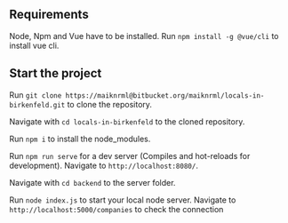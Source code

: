 ## Requirements

Node, Npm and Vue have to be installed.
Run `npm install -g @vue/cli` to install vue cli.

## Start the project

Run `git clone https://maiknrml@bitbucket.org/maiknrml/locals-in-birkenfeld.git` to clone the repository.

Navigate with `cd locals-in-birkenfeld` to the cloned repository.

Run `npm i` to install the node_modules.

Run `npm run serve` for a dev server (Compiles and hot-reloads for development). Navigate to `http://localhost:8080/`.

Navigate with `cd backend` to the server folder.

Run `node index.js` to start your local node server. Navigate to `http://localhost:5000/companies` to check the connection
